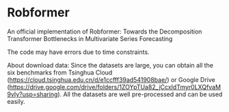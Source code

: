# Robformer
An official implementation of Robformer: Towards the Decomposition Transformer Bottlenecks in Multivariate Series Forecasting

The code may have errors due to time constraints.

About download data:
Since the datasets are large, you can obtain all the six benchmarks from Tsinghua Cloud (https://cloud.tsinghua.edu.cn/d/e1ccfff39ad541908bae/) or Google Drive (https://drive.google.com/drive/folders/1ZOYpTUa82_jCcxIdTmyr0LXQfvaM9vIy?usp=sharing). All the datasets are well pre-processed and can be used easily.
